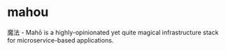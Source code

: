 # mahou

魔法 - Mahō is a highly-opinionated yet quite magical infrastructure stack for microservice-based applications.
